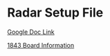 
# Radar Setup File 

[Google Doc Link](https://docs.google.com/document/d/1Gyn5K0TfzVGeTWLXGM1u6azJFLpNYZUNc-R12ceEwQQ/edit)

[1843 Board Information](https://www.ti.com/lit/ug/spruim4b/spruim4b.pdf?ts=1684917442526&ref_url=https3A2F2Fwww.ti.com2Ftool2FIWR1843BOOST)
